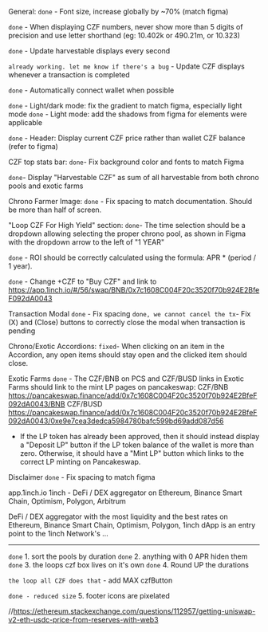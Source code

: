 General:
`done` - Font size, increase globally by ~70% (match figma) 

`done` - When displaying CZF numbers, never show more than 5 digits of precision and use letter shorthand (eg: 10.402k or 490.21m, or 10.323)

`done` - Update harvestable displays every second

`already working. let me know if there's a bug` -  Update CZF displays whenever a transaction is completed

`done` - Automatically connect wallet when possible

`done` - Light/dark mode: fix the gradient to match figma, especially light mode
`done` - Light mode: add the shadows from figma for elements were applicable


`done` - Header: Display current CZF price rather than wallet CZF balance (refer to figma)

CZF top stats bar: 
`done`- Fix background color and fonts to match Figma

`done`- Display "Harvestable CZF" as sum of all harvestable from both chrono pools and exotic farms

Chrono Farmer Image:
`done` - Fix spacing to match documentation. Should be more than half of screen.

"Loop CZF For High Yield" section:
`done`- The time selection should be a dropdown allowing selecting the proper chrono pool, as shown in Figma with the dropdown arrow to the left of "1 YEAR"

`done` - ROI should be correctly calculated using the formula: APR * (period / 1 year).

`done` - Change +CZF to "Buy CZF" and link to https://app.1inch.io/#/56/swap/BNB/0x7c1608C004F20c3520f70b924E2BfeF092dA0043

Transaction Modal
`done` - Fix spacing
`done, we cannot cancel the tx`- Fix (X) and (Close) buttons to correctly close the modal when transaction is pending

Chrono/Exotic Accordions:
`fixed`- When clicking on an item in the Accordion, any open items should stay open and the clicked item should close.

Exotic Farms
`done` - The CZF/BNB on PCS and CZF/BUSD links in Exotic Farms should link to the mint LP pages on pancakeswap:
CZF/BNB https://pancakeswap.finance/add/0x7c1608C004F20c3520f70b924E2BfeF092dA0043/BNB
CZF/BUSD https://pancakeswap.finance/add/0x7c1608C004F20c3520f70b924E2BfeF092dA0043/0xe9e7cea3dedca5984780bafc599bd69add087d56

- If the LP token has already been approved, then it should instead display a "Deposit LP" button if the LP token balance of the wallet is more than zero. Otherwise, it should have a "Mint LP" button which links to the correct LP minting on Pancakeswap.

Disclaimer
`done` - Fix spacing to match figma

app.1inch.io
1inch - DeFi / DEX aggregator on Ethereum, Binance Smart Chain, Optimism, Polygon, Arbitrum

DeFi / DEX aggregator with the most liquidity and the best rates on Ethereum, Binance Smart Chain, Optimism, Polygon, 1inch dApp is an entry point to the 1inch Network's ...


---
`done` 1. sort the pools by duration
`done` 2. anything with 0 APR hiden them
`done` 3. the loops czf box lives on it's own
`done` 4. Round UP the durations

`the loop all CZF does that` - add MAX czfButton

`done - reduced size` 5. footer icons are pixelated 

//https://ethereum.stackexchange.com/questions/112957/getting-uniswap-v2-eth-usdc-price-from-reserves-with-web3
